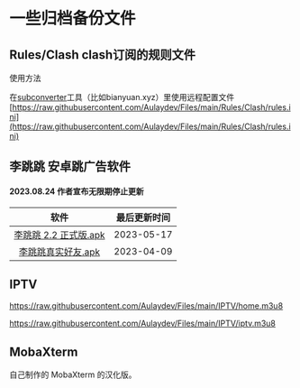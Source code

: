 # 一些归档备份文件

## Rules/Clash  clash订阅的规则文件

使用方法

在[subconverter](https://github.com/tindy2013/subconverter)工具（比如bianyuan.xyz）里使用远程配置文件 [https://raw.githubusercontent.com/Aulaydev/Files/main/Rules/Clash/rules.ini](https://raw.githubusercontent.com/Aulaydev/Files/main/Rules/Clash/rules.ini)



## 李跳跳 安卓跳广告软件



#### 2023.08.24 作者宣布无限期停止更新

 [](https://mp.weixin.qq.com/s/ha6hHr40umlj-ExHdGFXXw)

[](https://mp.weixin.qq.com/s/gsC9STZlGrPNNEKUV4btkA)

|                             软件                             | 最后更新时间 |
| :----------------------------------------------------------: | :----------: |
| [李跳跳 2.2 正式版.apk](https://github.com/Aulaydev/Files/raw/main/Litiaotiao/%E6%9D%8E%E8%B7%B3%E8%B7%B32.2%E6%AD%A3%E5%BC%8F%E7%89%88.apk) |  2023-05-17  |
| [李跳跳真实好友.apk](https://github.com/Aulaydev/Files/raw/main/Litiaotiao/%E6%9D%8E%E8%B7%B3%E8%B7%B3_%E7%9C%9F%E5%AE%9E%E5%A5%BD%E5%8F%8B4.0.apk) |  2023-04-09  |

## IPTV

https://raw.githubusercontent.com/Aulaydev/Files/main/IPTV/home.m3u8  

https://raw.githubusercontent.com/Aulaydev/Files/main/IPTV/iptv.m3u8

## MobaXterm

自己制作的 MobaXterm 的汉化版。